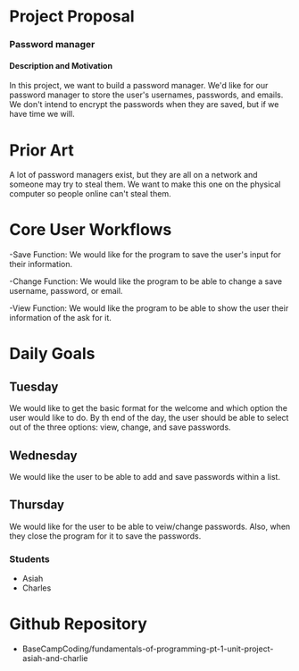 # Project Proposal
### Password manager
#### Description and Motivation
In this project, we want to build a password manager. We'd like for our password manager to store the user's usernames, passwords, and emails. We don't intend to encrypt the passwords when they are saved, but if we have time we will.
# Prior Art
A lot of password managers exist, but they are all on a network and someone may try to steal them. We want to make this one on the physical computer so people online can't steal them.
# Core User Workflows 

-Save Function: We would like for the program to save the user's input for their information.

-Change Function:  We would like the program to be able to change a save username, password, or email.

-View Function:  We would like the program to be able to show the user their information of the ask for it.
# Daily Goals
## Tuesday 
We would like to get the basic format for the welcome and which option the user would like to do. By th end of the day, the user should be able to select out of the three options: view, change, and save passwords. 
## Wednesday 
We would like the user to be able to add and save passwords within a list. 
## Thursday 
We would like for the user to be able to veiw/change passwords. Also, when they close the program for it to save the passwords. 
### Students
 - Asiah
 - Charles
# Github Repository
 - BaseCampCoding/fundamentals-of-programming-pt-1-unit-project-asiah-and-charlie